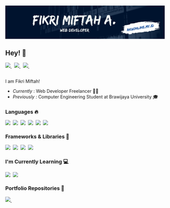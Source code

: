 <img src="https://github.com/vkr16/vkr16/blob/main/images/header.jpg?raw=true"></img>

## Hey! 👋

<a href="https://twitter.com/pisangbenyek/">
<img src="https://img.shields.io/static/v1?label=Twitter&message=@pisangbenyek&color=1d9bf0&show-icon=true&icon=twitter&style=flat-square&logo=twitter&logoColor=fff"></img>
</a>&nbsp;

<a href="mailto:fikri.droid16@gmail.com">
<img src="https://img.shields.io/static/v1?label=Email&message=fikri.droid16@gmail.com&color=ea4335&show-icon=true&icon=twitter&style=flat-square&logo=gmail&logoColor=fff"></img>
</a>&nbsp;

<a href="https://www.akuonline.my.id">
<img src="https://img.shields.io/static/v1?label=Website&message=akuonline.my.id&color=ff4444&show-icon=true&icon=twitter&style=flat-square&logo=google-chrome&logoColor=fff"></img>
</a>&nbsp;


<br>
<br>

I am Fikri Miftah!

- _Currently_ : Web Developer Freelancer 👨‍💻
- _Previously_ : Computer Engineering Student at Brawijaya University 🎓

### Languages 🔥

<img src="https://img.shields.io/badge/HTML 5-fc490b?style=flat-square"></img>&nbsp;
<img src="https://img.shields.io/badge/CSS 3-2196f3?style=flat-square"></img>&nbsp;
<img src="https://img.shields.io/badge/Javascript-ffdf00?style=flat-square"></img>&nbsp;
<img src="https://img.shields.io/badge/PHP 7+-777bb3?style=flat-square"></img>&nbsp;
<img src="https://img.shields.io/badge/MySQL-f29221?style=flat-square"></img>&nbsp;
<img src="https://img.shields.io/badge/C%2B%2B-00599C?style=flat-square"></img>&nbsp;

### Frameworks & Libraries 🚀

<img src="https://img.shields.io/badge/Bootstrap 4+-5e3b7f?style=flat-square"></img>&nbsp;
<img src="https://img.shields.io/badge/Tailwind CSS-06B6D4?style=flat-square"></img>&nbsp;
<img src="https://img.shields.io/badge/CodeIgniter 4+-f04e37?style=flat-square"></img>&nbsp;
<img src="https://img.shields.io/badge/jQuery-0769AD?style=flat-square"></img>&nbsp;

### I'm Currently Learning 💻

<img src="https://img.shields.io/badge/Node JS-026e00?style=flat-square"></img>&nbsp;
<img src="https://img.shields.io/badge/Docker-086dd7?style=flat-square"></img>&nbsp;


### Portfolio Repositories 📂

<a href="https://github.com/stars/vkr16/lists/portfolios/">
<img src="https://img.shields.io/static/v1?label=vkr16&message=Portfolios&color=ff4444&show-icon=true&style=for-the-badge&logo=github&logoColor=fff&labelColor=181717"></img>
</a>&nbsp;

